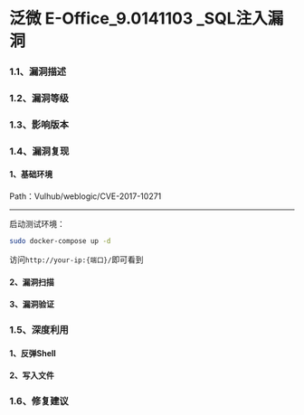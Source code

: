 # 泛微 E-Office_9.0141103 _SQL注入漏洞

### 1.1、漏洞描述

### 1.2、漏洞等级

### 1.3、影响版本

### 1.4、漏洞复现

#### 1、基础环境

Path：Vulhub/weblogic/CVE-2017-10271

---

启动测试环境：

```bash
sudo docker-compose up -d
```

访问`http://your-ip:{端口}/`即可看到



#### 2、漏洞扫描

#### 3、漏洞验证

### 1.5、深度利用

#### 1、反弹Shell

#### 2、写入文件

### 1.6、修复建议